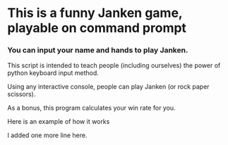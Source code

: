 # This is a funny Janken game, playable on command prompt

### You can input your name and hands to play Janken.

This script is intended to teach people (including ourselves) the power of python keyboard input method.

Using any interactive console, people can play Janken (or rock paper scissors).

As a bonus, this program calculates your win rate for you.

Here is an example of how it works

I added one more line here.